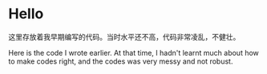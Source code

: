 # Hello

这里存放着我早期编写的代码。当时水平还不高，代码非常凌乱，不健壮。

Here is the code I wrote earlier. At that time, I hadn't learnt much about how to make codes right, and the codes was very messy and not robust.
